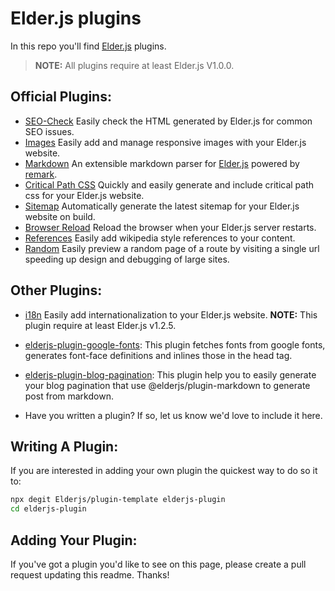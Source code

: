 # Elder.js plugins

In this repo you'll find [Elder.js](https://elderguide.com/tech/elderjs/) plugins.

> **NOTE:** All plugins require at least Elder.js V1.0.0.

## Official Plugins:

- [SEO-Check](https://github.com/Elderjs/plugins/tree/master/packages/seo-check) Easily check the HTML generated by Elder.js for common SEO issues.
- [Images](https://github.com/Elderjs/plugins/tree/master/packages/images) Easily add and manage responsive images with your Elder.js website.
- [Markdown](https://github.com/Elderjs/plugins/tree/master/packages/markdown) An extensible markdown parser for [Elder.js](https://github.com/Elderjs/elderjs/) powered by [remark](https://github.com/remarkjs/remark).
- [Critical Path CSS](https://github.com/Elderjs/plugins/tree/master/packages/critical-path-css) Quickly and easily generate and include critical path css for your Elder.js website.
- [Sitemap](https://github.com/Elderjs/plugins/tree/master/packages/sitemap) Automatically generate the latest sitemap for your Elder.js website on build.
- [Browser Reload](https://github.com/Elderjs/plugins/tree/master/packages/browser-reload) Reload the browser when your Elder.js server restarts.
- [References](https://github.com/Elderjs/plugins/tree/master/packages/references) Easily add wikipedia style references to your content.
- [Random](https://github.com/Elderjs/plugins/tree/master/packages/random) Easily preview a random page of a route by visiting a single url speeding up design and debugging of large sites.

## Other Plugins:

- [i18n](https://github.com/kiuKisas/elderjs-plugin-i18n) Easily add internationalization to your Elder.js website.
  **NOTE:** This plugin require at least Elder.js v1.2.5.

- [elderjs-plugin-google-fonts](https://github.com/kevmodrome/elderjs-plugin-google-fonts): This plugin fetches fonts from google fonts, generates font-face definitions and inlines those in the head tag.

- [elderjs-plugin-blog-pagination](https://github.com/noxasch/elderjs-plugin-blog-pagination): This plugin help you to easily generate your blog pagination that use @elderjs/plugin-markdown to generate post from markdown.

- Have you written a plugin? If so, let us know we'd love to include it here.

## Writing A Plugin:

If you are interested in adding your own plugin the quickest way to do so it to:

```bash
npx degit Elderjs/plugin-template elderjs-plugin
cd elderjs-plugin
```

## Adding Your Plugin:

If you've got a plugin you'd like to see on this page, please create a pull request updating this readme. Thanks!
